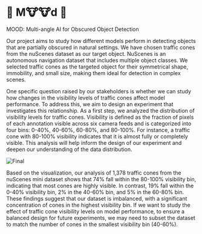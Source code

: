 # 🐄 M🐮🐮d 🐄
MOOD: Multi-angle AI for Obscured Object Detection

Our project aims to study how different models perform in detecting objects that are partially obscured in natural settings. We have chosen traffic cones from the nuScenes dataset as our target object. NuScenes is an autonomous navigation dataset that includes multiple object classes. We selected traffic cones as the targeted object for their symmetrical shape, immobility, and small size, making them ideal for detection in complex scenes.

One specific question raised by our stakeholders is whether we can study how changes in the visibility levels of traffic cones affect model performance. To address this, we aim to design an experiment that investigates this relationship. As a first step, we analyzed the distribution of visibility levels for traffic cones. Visibility is defined as the fraction of pixels of each annotation visible across six camera feeds and is categorized into four bins: 0-40%, 40-60%, 60-80%, and 80-100%. For instance, a traffic cone with 80-100% visibility indicates that it is almost fully or completely visible. This analysis will help inform the design of our experiment and deepen our understanding of the data distribution.

![Final](https://github.com/user-attachments/assets/6084ebb9-dc93-48f1-8849-7dcd492ea61e)

Based on the visualization, our analysis of 1,378 traffic cones from the nuScenes mini dataset shows that 74% fall within the 80-100% visibility bin, indicating that most cones are highly visible. In contrast, 19% fall within the 0-40% visibility bin, 2% in the 40-60% bin, and 5% in the 60-80% bin. These findings suggest that our dataset is imbalanced, with a significant concentration of cones in the highest visibility bin. If we want to study the effect of traffic cone visibility levels on model performance, to ensure a balanced design for future experiments, we may need to subset the dataset to match the number of cones in the smallest visibility bin (40-60%).
